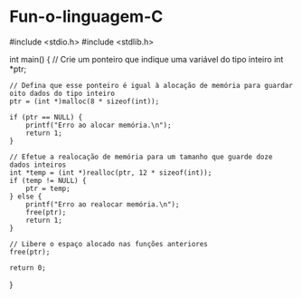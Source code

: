 # Fun-o-linguagem-C

#include <stdio.h>
#include <stdlib.h>

int main() {
    // Crie um ponteiro que indique uma variável do tipo inteiro
    int *ptr;
    
    // Defina que esse ponteiro é igual à alocação de memória para guardar oito dados do tipo inteiro
    ptr = (int *)malloc(8 * sizeof(int));
    
    if (ptr == NULL) {
        printf("Erro ao alocar memória.\n");
        return 1;
    }
    
    // Efetue a realocação de memória para um tamanho que guarde doze dados inteiros
    int *temp = (int *)realloc(ptr, 12 * sizeof(int));
    if (temp != NULL) {
        ptr = temp;
    } else {
        printf("Erro ao realocar memória.\n");
        free(ptr);
        return 1;
    }
    
    // Libere o espaço alocado nas funções anteriores
    free(ptr);
    
    return 0;
}
